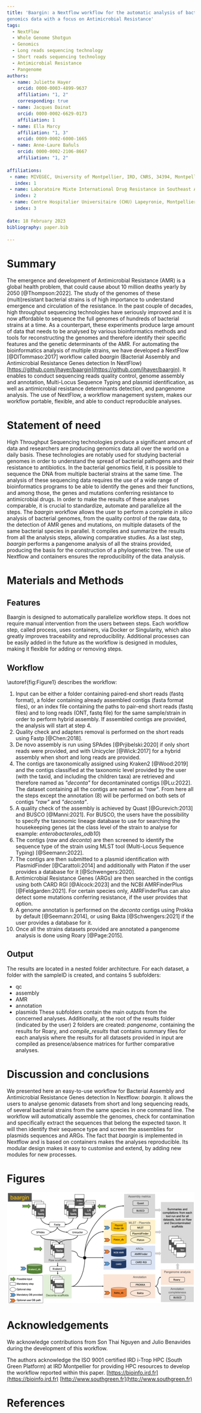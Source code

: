 ```yaml
---
title: 'Baargin: a Nextflow workflow for the automatic analysis of bacterial
genomics data with a focus on Antimicrobial Resistance'
tags:
  - NextFlow
  - Whole Genome Shotgun
  - Genomics
  - Long reads sequencing technology
  - Short reads sequencing technology
  - Antimicrobial Resistance
  - Pangenome
authors:
  - name: Juliette Hayer
    orcid: 0000-0003-4899-9637
    affiliation: "1, 2"
    corresponding: true
  - name: Jacques Dainat
    orcid: 0000-0002-6629-0173
    affiliation: 1
  - name: Ella Marcy
    affiliation: "1, 3"
    orcid: 0009-0002-6000-1665
  - name: Anne-Laure Bañuls
    orcid: 0000-0002-2106-8667
    affiliation: "1, 2"

affiliations:
 - name: MIVEGEC, University of Montpellier, IRD, CNRS, 34394, Montpellier, France
   index: 1
 - name: Laboratoire Mixte International Drug Resistance in Southeast Asia
   index: 2
 - name: Centre Hospitalier Universitaire (CHU) Lapeyronie, Montpellier, France 
   index: 3

date: 18 February 2023
bibliography: paper.bib

---
```


# Summary

The emergence and development of Antimicrobial Resistance (AMR) is a global health
problem, that could cause about 10 million deaths yearly by 2050 [@Thompson:2022].
The study of the genomes of these (multi)resistant bacterial strains is of high
importance to understand emergence and circulation of the resistance. In the past
couple of decades, high throughput sequencing technologies have seriously improved
and it is now affordable to sequence the full genomes of hundreds of bacterial strains
at a time. As a counterpart, these experiments produce large amount of data that
needs to be analysed by various bioinformatics methods and tools for reconstructing
the genomes and therefore identify their specific features and the genetic
determinants of the AMR. For automating the bioinformatics analysis of multiple
strains, we have developed a NextFlow [@DITommaso:2017] workflow called *baargin*
(Bacterial Assembly and Antimicrobial Resistance Genes detection In NextFlow)
[https://github.com/jhayer/baargin](https://github.com/jhayer/baargin).
It enables to conduct sequencing reads quality control, genome assembly and annotation,
Multi-Locus Sequence Typing and plasmid identification, as well as antimicrobial
resistance determinants detection, and pangenome analysis. The use of NextFlow,
a workflow management system, makes our workflow portable, flexible, and able to
conduct reproducible analyses.


# Statement of need

High Throughput Sequencing technologies produce a significant amount of data and 
researchers are producing genomics data all over the world on a daily basis. 
These technologies are notably used for studying bacterial genomes in order to understand 
the spread of bacterial pathogens and their resistance to antibiotics. In the bacterial genomics field, 
it is possible to sequence the DNA from multiple bacterial strains at the same time. 
The analysis of these sequencing data requires the use of a wide range of bioinformatics programs 
to be able to identify the genes and their functions, and among those, the genes and 
mutations conferring resistance to antimicrobial drugs. In order to make the results of 
these analyses comparable, it is crucial to standardize, automate and parallelize all the steps. 
The *baargin* workflow allows the user to perform a complete *in silico* analysis of bacterial genomes, 
from the quality control of the raw data, to the detection of AMR genes and mutations, on multiple datasets 
of the same bacterial species in parallel. It compiles and summarize the results from all the analysis steps, 
allowing comparative studies. As a last step, *baargin* performs a pangenome analysis of all the strains provided, 
producing the basis for the construction of a phylogenetic tree. The use of Nextflow and containers ensures 
the reproducibility of the data analysis.


# Materials and Methods

## Features

Baargin is designed to automatically parallelize workflow steps. It does not require
manual intervention from the users between steps. Each workflow step, called process,
uses containers, via Docker or Singularity, which also greatly improves
traceability and reproducibility. Additional processes can be easily added in the future
as the workflow is designed in modules, making it flexible for adding or removing steps.

## Workflow

\autoref{fig:Figure1} describes the workflow:

1. Input can be either a folder containing paired-end short reads (fastq format),
a folder containing already assembled contigs (fasta format files), or an index
file containing the paths to pair-end short reads (fastq files) and to long reads
(ONT, fastq file) for the same sample/strain in order to perform hybrid assembly.
If assembled contigs are provided, the analysis will start at step 4.
2. Quality check and adapters removal is performed on the short reads using
Fastp [@Chen:2018].
3. De novo assembly is run using SPAdes [@Prjibelski:2020] if only short reads were
provided, and with Unicycler [@Wick:2017] for a hybrid assembly when short and
long reads are provided.
4. The contigs are taxonomically assigned using Kraken2 [@Wood:2019] and the contigs classified at
the taxonomic level provided by the user (with the taxid, and including the children taxa)
are retrieved and therefore named as *"deconta"* for decontaminated contigs [@Lu:2022]. The dataset
containing all the contigs are named as *"raw"*. From here all the steps except the
annotation (8) will be performed on both sets of contigs *"raw"* and *"deconta"*.
5. A quality check of the assembly is achieved by Quast [@Gurevich:2013] and BUSCO [@Manni:2021].
For BUSCO, the users have the possibility to specify the taxonomic lineage database
to use for searching the housekeeping genes (at the class level of the strain to
analyse for example: *enterobacterales_odb10*)
6. The contigs (*raw* and *deconta*) are then screened to identify the sequence type of
the strain using MLST tool (Multi-Locus Sequence Typing) [@Seemann:2022].
7. The contigs are then submitted to a plasmid identification with PlasmidFinder [@Carattoli:2014]
and additionally with Platon if the user provides a database for it [@Schwengers:2020].
8. Antimicrobial Resistance Genes (ARGs) are then searched in the contigs using both CARD RGI [@Alcock:2023]
and the NCBI AMRFinderPlus [@Feldgarden:2021]. For certain species only, AMRFinderPlus
can also detect some mutations conferring resistance, if the user provides that option.
9. A genome annotation is performed on the *deconta* contigs using Prokka by default [@Seemann:2014],
or using Bakta [@Schwengers:2021] if the user provides a database for it.
10. Once all the strains datasets provided are annotated a pangenome analysis is done
using Roary [@Page:2015].

## Output

The results are located in a nested folder architecture. For each dataset, a folder
with the sampleID is created, and contains 5 subfolders:
- qc
- assembly
- AMR
- annotation
- plasmids
These subfolders contain the main outputs from the concerned analyses.
Additionally, at the root of the results folder (indicated by the user) 2 folders
are created: *pangenome*, containing the results for Roary, and *compile_results* that
contains summary files for each analysis where the results for all datasets provided in
input are compiled as presence/absence matrices for further comparative analyses.


# Discussion and conclusions

We presented here an easy-to-use workflow for Bacterial Assembly and Antimicrobial
Resistance Genes detection In Nextflow: *baargin*. It allows the users to analyse
genomic datasets from short and long sequencing reads, of several bacterial strains from
the same species in one command line. The workflow will automatically assemble the
genomes, check for contamination and specifically extract the sequences that belong
the expected taxon. It will then identify their sequence type and screen the assemblies
for plasmids sequences and ARGs. The fact that *baargin* is implemented in Nextflow and
is based on containers makes the analyses reproducible. Its modular design makes it
easy to customise and extend, by adding new modules for new processes.


# Figures

![Flowchart of baargin workflow.\label{fig:Figure1}](baargin_flowchart.jpg)


# Acknowledgements

We acknowledge contributions from Son Thai Nguyen and Julio Benavides during the development of this workflow.

The authors acknowledge the ISO 9001 certified IRD i-Trop HPC (South Green Platform) at IRD Montpellier for providing HPC resources to develop the workflow reported within this paper.
  [https://bioinfo.ird.fr](https://bioinfo.ird.fr)
  [http://www.southgreen.fr](http://www.southgreen.fr)

# References
